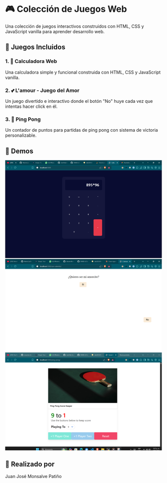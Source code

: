 # 🎮 Colección de Juegos Web

Una colección de juegos interactivos construidos con HTML, CSS y JavaScript vanilla para aprender desarrollo web.

## 🌟 Juegos Incluidos

### 1. 🧮 Calculadora Web
Una calculadora simple y funcional construida con HTML, CSS y JavaScript vanilla.

### 2. 💕 L'amour - Juego del Amor
Un juego divertido e interactivo donde el botón "No" huye cada vez que intentas hacer click en él.

### 3. 🏓 Ping Pong
Un contador de puntos para partidas de ping pong con sistema de victoria personalizable.

## 📁 Demos

![Demo Calculadora](./demo/demo_calculadora.png)
![Demo L-amour](./demo/mi_bida.png)
![Demo Ping-Pong](./demo/ping_pong.png)

## 🚀 Realizado por

Juan José Monsalve Patiño
